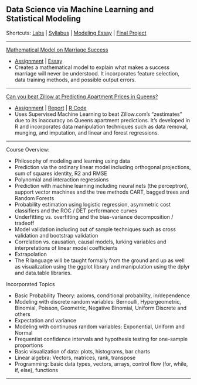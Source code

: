 ## Data Science via Machine Learning and Statistical Modeling 
Shortcuts: 
[Labs](https://github.com/eng-jonathan/QC_MATH_342/tree/master/labs) |
[Syllabus](https://github.com/eng-jonathan/QC_MATH_342/blob/master/syllabus/syllabus_math342.pdf) |
[Modeling Essay](https://github.com/eng-jonathan/QC_MATH_342/tree/master/modeling_essay) | 
[Final Project](https://github.com/eng-jonathan/QC_MATH_342/tree/master/final_project)
 
___
[Mathematical Model on Marriage Success](https://github.com/eng-jonathan/QC_MATH_342/tree/master/modeling_essay)
* [Assignment](https://github.com/eng-jonathan/QC_MATH_342_DataScience_via_MachineLearning_and_StatisticalModeling/blob/master/modeling_essay/modeling_essay%20_prompt.pdf) | [Essay](https://github.com/eng-jonathan/QC_MATH_342/blob/master/modeling_essay/modeling_essay.pdf)
* Creates a mathematical model to explain what makes a success marriage will never be understood. It incorporates feature selection, data training methods, and possible output errors. 
___
[Can you beat Zillow at Predicting Apartment Prices in Queens?](https://github.com/eng-jonathan/QC_MATH_342_DataScience_via_MachineLearning_and_StatisticalModeling/tree/master/final_project)
* [Assignment](https://github.com/eng-jonathan/QC_MATH_342_DataScience_via_MachineLearning_and_StatisticalModeling/blob/master/final_project/math3904_finalproject_prompt.pdf) | [Report](https://github.com/eng-jonathan/QC_MATH_342_DataScience_via_MachineLearning_and_StatisticalModeling/blob/master/final_project/math3904_finalproject.pdf) | [R Code](https://github.com/eng-jonathan/QC_MATH_342_DataScience_via_MachineLearning_and_StatisticalModeling/blob/master/final_project/math3904_finalproject.Rmd)
* Uses Supervised Machine Learning to beat Zillow.com’s “zestimates” due to its inaccuracy on Queens
apartment predictions. It’s developed in R and incorporates data manipulation techniques such as data
removal, munging, and imputation, and linear and forest regressions.
___ 
Course Overview:
* Philosophy of modeling and learning using data
* Prediction via the ordinary linear model including orthogonal projections, sum of squares identity, R2 and RMSE
* Polynomial and interaction regressions
* Prediction with machine learning including neural nets (the perceptron), support vector machines and the tree methods CART, bagged trees and Random Forests
* Probability estimation using logistic regression, asymmetric cost classifiers and the ROC / DET performance curves
* Underfitting vs. overfitting and the bias-variance decomposition / tradeoff
* Model validation including out of sample techniques such as cross validation and bootstrap validation
* Correlation vs. causation, causal models, lurking variables and interpretations of linear model coefficients
* Extrapolation
* The R language will be taught formally from the ground and up as well as visualization using the ggplot library and manipulation using the dplyr and data.table libraries.

Incorporated Topics
* Basic Probability Theory: axioms, conditional probability, in/dependence
* Modeling with discrete random variables: Bernoulli, Hypergeometric, Binomial, Poisson, Geometric, Negative Binomial, Uniform Discrete and others
* Expectation and variance
* Modeling with continuous random variables: Exponential, Uniform and Normal
* Frequentist confidence intervals and hypothesis testing for one-sample proportions
* Basic visualization of data: plots, histograms, bar charts
* Linear algebra: Vectors, matrices, rank, transpose
* Programming: basic data types, vectors, arrays, control flow (for, while, if, else), functions
___

